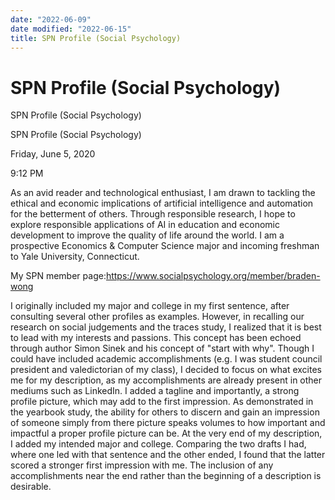 ```yaml
---
date: "2022-06-09"
date modified: "2022-06-15"
title: SPN Profile (Social Psychology)
---
```


# SPN Profile (Social Psychology)
SPN Profile (Social Psychology)

SPN Profile (Social Psychology)

Friday, June 5, 2020

9:12 PM

As an avid reader and technological enthusiast, I am drawn to tackling the ethical and economic implications of artificial intelligence and automation for the betterment of others. Through responsible research, I hope to explore responsible applications of AI in education and economic development to improve the quality of life around the world. I am a prospective Economics & Computer Science major and incoming freshman to Yale University, Connecticut.

My SPN member page:<https://www.socialpsychology.org/member/braden-wong>

I originally included my major and college in my first sentence, after consulting several other profiles as examples. However, in recalling our research on social judgements and the traces study, I realized that it is best to lead with my interests and passions. This concept has been echoed through author Simon Sinek and his concept of "start with why". Though I could have included academic accomplishments (e.g. I was student council president and valedictorian of my class), I decided to focus on what excites me for my description, as my accomplishments are already present in other mediums such as LinkedIn. I added a tagline and importantly, a strong profile picture, which may add to the first impression. As demonstrated in the yearbook study, the ability for others to discern and gain an impression of someone simply from there picture speaks volumes to how important and impactful a proper profile picture can be. At the very end of my description, I added my intended major and college. Comparing the two drafts I had, where one led with that sentence and the other ended, I found that the latter scored a stronger first impression with me. The inclusion of any accomplishments near the end rather than the beginning of a description is desirable.
